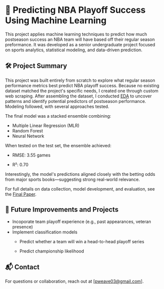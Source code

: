 # 🏀 Predicting NBA Playoff Success Using Machine Learning
This project applies machine learning techniques to predict how much postseason success an NBA team will have based off their regular season preformance. It was developed as a senior undergraduate project focused on sports analytics, statistical modeling, and data-driven prediction.

## 🛠️ Project Summary
This project was built entirely from scratch to explore what regular season performance metrics best predict NBA playoff success. Because no existing dataset matched the project's specific needs, I created one through custom web scraping.
After assembling the dataset, I conducted [EDA](https://github.com/pweave5/Senior_Year_Capstone/blob/main/NBA_Playoff_EDA.ipynb) to uncover patterns and identify potential predictors of postseason performance. Modeling followed, with several approaches tested.

The final model was a stacked ensemble combining:
- Multiple Linear Regression (MLR)
- Random Forest
- Neural Network

When tested on the test set, the ensemble achieved:

- RMSE: 3.55 games

- R²: 0.70 

Interestingly, the model's predictions aligned closely with the betting odds from major sports books—suggesting strong real-world relevance.

For full details on data collection, model development, and evaluation, see the [Final Paper](https://github.com/pweave5/Senior_Year_Capstone/blob/main/Final%20Paper.docx).
## 🚀 Future Improvements and Projects
- Incoporate team playoff experience (e.g., past appearances, veteran presence)
- Implement classification models
    - Predict whether a team will win a head-to-head playoff series

    - Predict championship likelihood


## 📬 Contact
For questions or collaboration, reach out at [pweave03@gmail.com].
